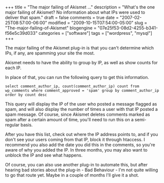 +++
title = "The major failing of Akismet ..."
description = "What's the one major failing of Akismet?  No information about what IPs were used to deliver that spam."
draft = false
comments = true
date = "2007-02-25T08:57:00-06:00"
modified = "2009-10-15T07:54:00-05:00"
slug = "The-major-failing-of-Akismet"
blogengine = "07e25f53-08d2-4255-b341-f56e5c39d033"
categories = ["software"]
tags = ["wordpress", "mysql"]
+++

<p>The major failing of the Akismet plug-in is that you can't determine which IPs, if any, are spamming your site the most.</p>
<p>Akismet needs to have the ability to group by IP, as well as show counts for each IP.<!--more--></p>
<p>In place of that, you can run the following query to get this information.</p>
<pre class="code"><code class="sql">select comment_author_ip, count(comment_author_ip) count from wp_comments where comment_approved = 'spam' group by comment_author_ip order by count desc</code></pre>
<p>This query will display the IP of the user who posted a message flagged as spam, and will also display the number of times a user with that IP posted a spam message. Of course, since Akismet deletes comments marked as spam after a certain amount of time, you'll need to run this on a semi-regular basis.</p>
<p>After you have this list, check out where the IP address points to, and if you don't see your users coming from that IP, block it through htaccess. I recommend you also add the date you did this in the comments, so you're aware of why you added the IP. In three months, you may also want to unblock the IP and see what happens.</p>
<p>Of course, you can also use another plug-in to automate this, but after hearing bad stories about the plug-in - Bad Behaviour - I'm not quite willing to go that route yet. Maybe in a couple of months I'll give it a shot.</p>
